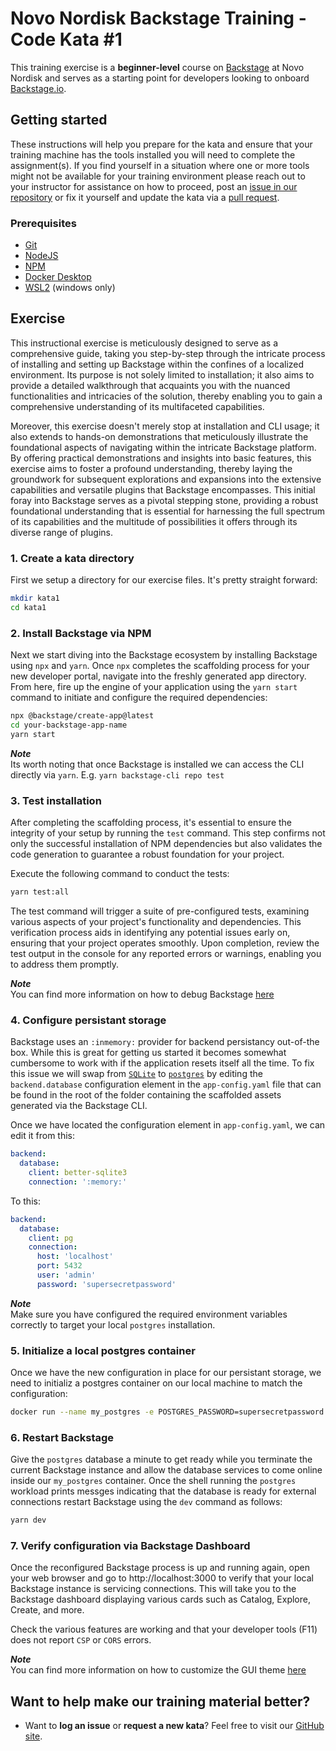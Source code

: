 Novo Nordisk Backstage Training - Code Kata #1
======================================

This training exercise is a **beginner-level** course on [Backstage](https://github.com/backstage/backstage/) at Novo Nordisk and serves as a starting point for developers looking to onboard [Backstage.io](https://backstage.io/).

## Getting started
These instructions will help you prepare for the kata and ensure that your training machine has the tools installed you will need to complete the assignment(s). If you find yourself in a situation where one or more tools might not be available for your training environment please reach out to your instructor for assistance on how to proceed, post an [issue in our repository](https://github.com/NovoNordisk-OpenSource/dojo/issues) or fix it yourself and update the kata via a [pull request](https://github.com/NovoNordisk-OpenSource/dojo/pulls).

### Prerequisites
* [Git](https://git-scm.com/book/en/v2/Getting-Started-Installing-Git)
* [NodeJS](https://nodejs.org/)
* [NPM](https://docs.npmjs.com/downloading-and-installing-node-js-and-npm)
* [Docker Desktop](https://docs.docker.com/desktop/)
* [WSL2](https://learn.microsoft.com/en-us/windows/wsl/install) (windows only)

## Exercise
This instructional exercise is meticulously designed to serve as a comprehensive guide, taking you step-by-step through the intricate process of installing and setting up Backstage within the confines of a localized environment. Its purpose is not solely limited to installation; it also aims to provide a detailed walkthrough that acquaints you with the nuanced functionalities and intricacies of the solution, thereby enabling you to gain a comprehensive understanding of its multifaceted capabilities.

Moreover, this exercise doesn't merely stop at installation and CLI usage; it also extends to hands-on demonstrations that meticulously illustrate the foundational aspects of navigating within the intricate Backstage platform. By offering practical demonstrations and insights into basic features, this exercise aims to foster a profound understanding, thereby laying the groundwork for subsequent explorations and expansions into the extensive capabilities and versatile plugins that Backstage encompasses. This initial foray into Backstage serves as a pivotal stepping stone, providing a robust foundational understanding that is essential for harnessing the full spectrum of its capabilities and the multitude of possibilities it offers through its diverse range of plugins.

### 1. Create a kata directory
First we setup a directory for our exercise files. It's pretty straight forward:

```bash
mkdir kata1
cd kata1
```

### 2. Install Backstage via NPM
Next we start diving into the Backstage ecosystem by installing Backstage using `npx` and `yarn`. Once `npx` completes the scaffolding process for your new developer portal, navigate into the freshly generated app directory. From here, fire up the engine of your application using the `yarn start` command to initiate and configure the required dependencies:

```bash
npx @backstage/create-app@latest
cd your-backstage-app-name
yarn start
```

***Note*** <br/>
Its worth noting that once Backstage is installed we can access the CLI directly via `yarn`. E.g. `yarn backstage-cli repo test`

### 3. Test installation
After completing the scaffolding process, it's essential to ensure the integrity of your setup by running the `test` command. This step confirms not only the successful installation of NPM dependencies but also validates the code generation to guarantee a robust foundation for your project.

Execute the following command to conduct the tests:

```bash
yarn test:all
```

The test command will trigger a suite of pre-configured tests, examining various aspects of your project's functionality and dependencies. This verification process aids in identifying any potential issues early on, ensuring that your project operates smoothly. Upon completion, review the test output in the console for any reported errors or warnings, enabling you to address them promptly.

***Note*** <br/>
You can find more information on how to debug Backstage [here](https://backstage.io/docs/local-dev/debugging)

### 4. Configure persistant storage
Backstage uses an `:inmemory:` provider for backend persistancy out-of-the box. While this is great for getting us started it becomes somewhat cumbersome to work with if the application resets itself all the time. To fix this issue we will swap from [`SQLite`](https://www.sqlite.org/index.html) to [`postgres`](https://www.postgresql.org/) by editing the `backend.database` configuration element in the `app-config.yaml` file that can be found in the root of the folder containing the scaffolded assets generated via the Backstage CLI.

Once we have located the configuration element in `app-config.yaml`, we can edit it from this:

```yaml
backend:
  database:
    client: better-sqlite3
    connection: ':memory:'
```

To this:

```yaml
backend:
  database:
    client: pg
    connection:
      host: 'localhost'
      port: 5432
      user: 'admin'
      password: 'supersecretpassword'
```

***Note*** <br/>
Make sure you have configured the required environment variables correctly to target your local `postgres` installation.

### 5. Initialize a local postgres container
Once we have the new configuration in place for our persistant storage, we need to initializ a postgres container on our local machine to match the configuration:

```bash
docker run --name my_postgres -e POSTGRES_PASSWORD=supersecretpassword -e POSTGRES_USER=admin -e POSTGRES_HOST=localhost -e POSTGRES_PORT=5432 -p 5432:5432 -d postgres
```

### 6. Restart Backstage
Give the `postgres` database a minute to get ready while you terminate the current Backstage instance and allow the database services to come online inside our `my_postgres` container. Once the shell running the `postgres` workload prints messges indicating that the database is ready for external connections restart Backstage using the `dev` command as follows:

```bash
yarn dev
```

### 7. Verify configuration via Backstage Dashboard
Once the reconfigured Backstage process is up and running again, open your web browser and go to http://localhost:3000 to verify that your local Backstage instance is servicing connections. This will take you to the Backstage dashboard displaying various cards such as Catalog, Explore, Create, and more.

Check the various features are working and that your developer tools (F11) does not report `CSP` or `CORS` errors.

***Note*** <br/>
You can find more information on how to customize the GUI theme [here](https://backstage.io/docs/getting-started/app-custom-theme)

## Want to help make our training material better?
 * Want to **log an issue** or **request a new kata**? Feel free to visit our [GitHub site](https://github.com/NovoNordisk-OpenSource/dojo/issues).
